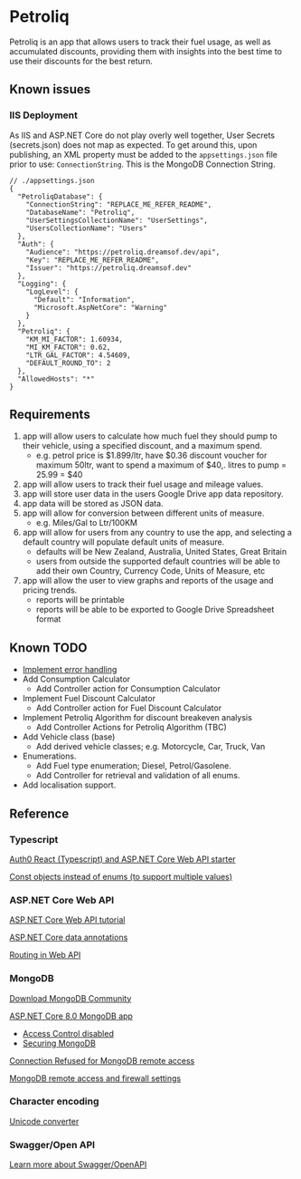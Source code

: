 # Petroliq

Petroliq is an app that allows users to track their fuel usage, as well as accumulated discounts, providing them with insights into the best time to use their discounts for the best return.

## Known issues

### IIS Deployment

As IIS and ASP.NET Core do not play overly well together, User Secrets (secrets.json) does not map as expected. To get around this, upon publishing, an XML property must be added to the `appsettings.json` file prior to use: `ConnectionString`. This is the MongoDB Connection String.

```
// ./appsettings.json
{
  "PetroliqDatabase": {
    "ConnectionString": "REPLACE_ME_REFER_README",
    "DatabaseName": "Petroliq",
    "UserSettingsCollectionName": "UserSettings",
    "UsersCollectionName": "Users"
  },
  "Auth": {
    "Audience": "https://petroliq.dreamsof.dev/api",
    "Key": "REPLACE_ME_REFER_README",
    "Issuer": "https://petroliq.dreamsof.dev"
  },
  "Logging": {
    "LogLevel": {
      "Default": "Information",
      "Microsoft.AspNetCore": "Warning"
    }
  },
  "Petroliq": {
    "KM_MI_FACTOR": 1.60934,
    "MI_KM_FACTOR": 0.62,
    "LTR_GAL_FACTOR": 4.54609,
    "DEFAULT_ROUND_TO": 2
  },
  "AllowedHosts": "*"
}
```

## Requirements

1) app will allow users to calculate how much fuel they should pump to their vehicle, using a specified discount, and a maximum spend.
    - e.g. petrol price is $1.899/ltr, have $0.36 discount voucher for maximum 50ltr, want to spend a maximum of $40,. litres to pump = 25.99 = $40
2) app will allow users to track their fuel usage and mileage values.
3) app will store user data in the users Google Drive app data repository.
4) app data will be stored as JSON data.
5) app will allow for conversion between different units of measure.
    - e.g. Miles/Gal to Ltr/100KM
6) app will allow for users from any country to use the app, and selecting a default country will populate default units of measure.
    - defaults will be New Zealand, Australia, United States, Great Britain
    - users from outside the supported default countries will be able to add their own Country, Currency Code, Units of Measure, etc
7) app will allow the user to view graphs and reports of the usage and pricing trends.
    - reports will be printable
    - reports will be able to be exported to Google Drive Spreadsheet format
	

## Known TODO

- [Implement error handling](https://learn.microsoft.com/en-us/aspnet/core/web-api/handle-errors?view=aspnetcore-8.0)
- Add Consumption Calculator
    - Add Controller action for Consumption Calculator
- Implement Fuel Discount Calculator
	- Add Controller action for Fuel Discount Calculator
- Implement Petroliq Algorithm for discount breakeven analysis
    - Add Controller Actions for Petroliq Algorithm (TBC)
- Add Vehicle class (base)
	- Add derived vehicle classes; e.g. Motorcycle, Car, Truck, Van
- Enumerations.
	- Add Fuel type enumeration; Diesel, Petrol/Gasolene.
	- Add Controller for retrieval and validation of all enums.
- Add localisation support.


## Reference


### Typescript

[Auth0 React (Typescript) and ASP.NET Core Web API starter](https://developer.auth0.com/resources/code-samples/full-stack/hello-world/basic-role-based-access-control/spa/react-typescript/aspnet-core-csharp)

[Const objects instead of enums (to support multiple values)](https://stackoverflow.com/questions/52200963/typescript-enum-with-multiple-string-values)


### ASP.NET Core Web API

[ASP.NET Core Web API tutorial](https://www.pragimtech.com/blog/mongodb-tutorial/asp-net-6-rest-api-tutorial/)

[ASP.NET Core data annotations](https://levelup.gitconnected.com/20-important-data-annotations-in-asp-net-core-mvc-f0935dd91661)

[Routing in Web API](https://learn.microsoft.com/en-us/aspnet/core/mvc/controllers/routing?view=aspnetcore-8.0)


### MongoDB

[Download MongoDB Community](https://www.mongodb.com/try/download/community)

[ASP.NET Core 8.0 MongoDB app](https://learn.microsoft.com/en-us/aspnet/core/tutorials/first-mongo-app?view=aspnetcore-8.0&tabs=visual-studio)

- [Access Control disabled](https://stackoverflow.com/questions/41615574/mongodb-server-has-startup-warnings-access-control-is-not-enabled-for-the-dat)
- [Securing MongoDB](https://stackoverflow.com/questions/4881208/how-to-secure-mongodb-with-username-and-password)

[Connection Refused for MongoDB remote access](https://www.mongodb.com/community/forums/t/connection-refused-for-remote-access-of-mongodb-server/235790)

[MongoDB remote access and firewall settings](https://stackoverflow.com/questions/33632409/allow-mongodb-remote-access-for-specific-ip)


### Character encoding

[Unicode converter](https://www.branah.com/unicode-converter)


### Swagger/Open API

[Learn more about Swagger/OpenAPI](https://aka.ms/aspnetcore/swashbuckle)
